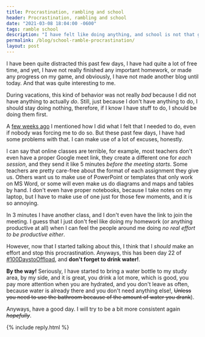 ```yaml
---
title: Procrastination, rambling and school
header: Procrastination, rambling and school 
date: "2021-03-08 18:04:00 -0600"
tags: ramble school 
description: "I have felt like doing anything, and school is not that great, but lets try to not procrastinate shall we?"
permalink: /blog/school-ramble-procrastination/
layout: post
---
```


I have been quite distracted this past few days, I have had quite a lot of free time, and yet, I have not really finished any important homework, or made any progress on my game, and obviously, I have not made another blog until today. And that was quite interesting to me. 

During vacations, this kind of behavior was not really *bad* because I did not have anything to actually *do*.
Still, just because I don't have anything to do, I should stay doing nothing, therefore, if I know I have stuff to do, I should be doing them first.

A [few weeks ago](/blog/get-stuff-done) I mentioned how I did what I felt that I needed to do, even if nobody was forcing me to do so. But these past few days, I have had some problems with that. I can make use of a lot of excuses, honestly.

I can say that online classes are terrible, for example, most teachers don't even have a proper Google meet link, they create a different one for *each session*, and they send it like 5 minutes *before the meeting starts*. 
Some teachers are pretty care-free about the format of each assignment they give us. Others want us to make use of PowerPoint or templates that only work on MS Word, or some will even make us do diagrams and maps and tables by hand. I don't even have proper notebooks, because I take notes on my laptop, but I have to make use of one just for those few moments, and it is so annoying.

In 3 minutes I have another class, and I don't even have the link to join the meeting. I guess that I just don't feel like doing my homework (or anything productive at all) when I can feel the people around me doing *no real effort to be productive either*.

However, now that I started talking about this, I think that I *should* make an effort and stop this procrastination. Anyways, this has been day 22 of [#100DaystoOffload](https://100daystooffload.com), and **don't forget to drink water!**. 

**By the way!** Seriously, I have started to bring a water bottle to my study area, by my side, and it is great, you drink a lot more, which is good, you pay more attention when you are hydrated, and you don't leave as often, because water is already there and you don't need anything else!, ~~Unless you need to use the bathroom because of the amount of water you drank~~). 

Anyways, have a good day. I will try to be a bit more consistent again ~~*hopefully*~~.



{% include reply.html %}
